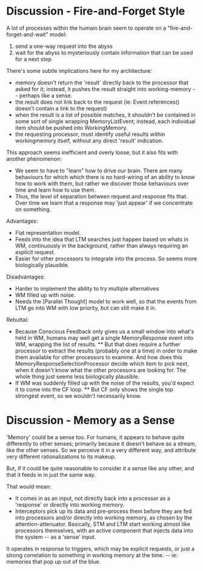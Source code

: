 # Discussion - Fire-and-Forget Style
A lot of processes within the humain brain seem to operate on a "fire-and-forget-and-wait" model:
1. send a one-way request into the abyss
2. wait for the abyss to mysteriously contain information that can be used for a next step

There's some subtle implications here for my architecture:
* memory doesn't return the 'result' directly back to the processor that asked for it; instead, it pushes the result straight into working-memory -- perhaps like a sense.
* the result does not link back to the request (ie: Event.references() doesn't contain a link to the request)
* when the result is a list of possible matches, it shouldn't be contained in some sort of single wrapping MemoryListEvent; instead, each individual item should be pushed into WorkingMemory.
* the requesting processor, must identify useful results within workingmemory itself, without any direct 'result' indication.

This approach seems inefficient and overly loose, but it also fits with another phenomenon:
* We seem to have to "learn" how to drive our brain. There are many behaviours for which which there is no hard-wiring of an ability to know how to work with them, but rather we discover those behaviours over time and learn how to use them.
* Thus, the level of separation between request and response fits that. Over time we learn that a response may 'just appear' if we concentrate on something.

Advantages:
* Flat representation model.
* Feeds into the idea that LTM searches just happen based on whats in WM, continuously in the background, rather than always requiring an explicit request.
* Easier for other processors to integrate into the process. So seems more biologically plausible.

Disadvantages:
* Harder to implement the ability to try multiple alternatives
* WM filled up with noise.
* Needs the [Parallel Thought] model to work well, so that the events from LTM go into WM with low priority, but can still make it in.

Rebuttal:
* Because Conscious Feedback only gives us a small window into what's held in WM, humans may well get a single MemoryResponse event into WM, wrapping the list of results.
** But that does require a further processor to extract the results (probably one at a time) in order to make them available for other processors to examine. And how does this MemoryResponseSelectionProcessor decide which item to pick next, when it doesn't know what the other processors are looking for. The whole thing just seems less biologically plausible.
* If WM was suddenly filled up with the noise of the results, you'd expect it to come into the CF loop.
** But CF only shows the single top strongest event, so we wouldn't necessarily know.

# Discussion - Memory as a Sense
'Memory' could be a sense too. For humans, it appears to behave quite differently to other senses; primarily because it doesn't behave as a stream, like the other senses. So we perceive it in a very different way, and attribute very different rationalizations to its makeup.

But, if it could be quite reasonable to consider it a sense like any other, and that it feeds in in just the same way.

That would mean:
* It comes in as an input, not directly back into a processor as a 'response' or directly into working memory.
* Interceptors pick up its data and pre-process them before they are fed into processors and/or directly into working memory, as chosen by the attention-attenuator. Basically, STM and LTM start working almost like processors themselves, with an active component that injects data into the system -- as a 'sense' input.

It operates in response to triggers, which may be explicit requests, or just a strong correlation to something in working memory at the time. -- ie: memories that pop up out of the blue.
